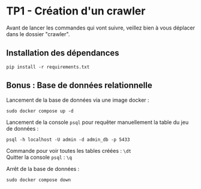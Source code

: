 # TP1 - Création d'un crawler 

Avant de lancer les commandes qui vont suivre, veillez bien à vous déplacer dans le dossier "crawler". 

## Installation des dépendances 

```
pip install -r requirements.txt
```

## Bonus : Base de données relationnelle

Lancement de la base de données via une image docker : 

```
sudo docker compose up -d
```

Lancement de la console `psql` pour requêter manuellement la table du jeu de données : 

```
psql -h localhost -U admin -d admin_db -p 5433
```

Commande pour voir toutes les tables créées : ```\dt```            
Quitter la console `psql` : ```\q```                 
 
Arrêt de la base de données :
```
sudo docker compose down 
``` 
